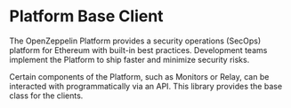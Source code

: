 # Platform Base Client

The OpenZeppelin Platform provides a security operations (SecOps) platform for Ethereum with built-in best practices. Development teams implement the Platform to ship faster and minimize security risks.

Certain components of the Platform, such as Monitors or Relay, can be interacted with programmatically via an API. This library provides the base class for the clients.
